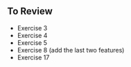 ## To Review
- Exercise 3
- Exercise 4
- Exercise 5
- Exercise 8 (add the last two features)
- Exercise 17
